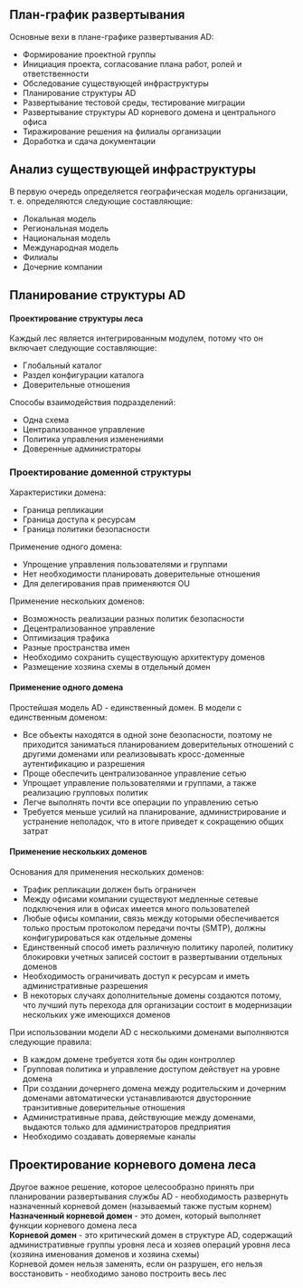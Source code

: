 ## План-график развертывания
Основные вехи в плане-графике развертывания AD:
- Формирование проектной группы
- Инициация проекта, согласование плана работ, ролей и ответственности
- Обследование существующей инфраструктуры
- Планирование структуры AD
- Развертывание тестовой среды, тестирование миграции
- Развертывание структуры AD корневого домена и центрального офиса
- Тиражирование решения на филиалы организации
- Доработка и сдача документации
## Анализ существующей инфраструктуры
В первую очередь определяется географическая модель организации, т. е. определяются следующие составляющие:
- Локальная модель
- Региональная модель
- Национальная модель
- Международная модель
- Филиалы
- Дочерние компании
## Планирование структуры AD
#### Проектирование структуры леса
Каждый лес является интегрированным модулем, потому что он включает следующие составляющие:
- Глобальный каталог
- Раздел конфигурации каталога
- Доверительные отношения
  
Способы взаимодействия подразделений:
- Одна схема
- Централизованное управление
- Политика управления изменениями
- Доверенные администраторы
### Проектирование доменной структуры
Характеристики домена:
- Граница репликации
- Граница доступа к ресурсам
- Граница политики безопасности
  
Применение одного домена:
- Упрощение управления пользователями и группами
- Нет необходимости планировать доверительные отношения
- Для делегирования прав применяются OU
  
Применение нескольких доменов:
- Возможность реализации разных политик безопасности
- Децентрализованное управление
- Оптимизация трафика
- Разные пространства имен
- Необходимо сохранить существующую архитектуру доменов
- Размещение хозяина схемы в отдельный домен
#### Применение одного домена
Простейшая модель AD - единственный домен. В модели с единственным доменом:
- Все объекты находятся в одной зоне безопасности, поэтому не приходится заниматься планированием доверительных отношений с другими доменами или реализовывать кросс-доменные аутентификацию и разрешения
- Проще обеспечить централизованное управление сетью
- Упрощает управление пользователями и группами, а также реализацию групповых политик
- Легче выполнять почти все операции по управлению сетью
- Требуется меньше усилий на планирование, администрирование и устранение неполадок, что в итоге приведет к сокращению общих затрат
#### Применение нескольких доменов
Основания для применения нескольких доменов:
- Трафик репликации должен быть ограничен
- Между офисами компании существуют медленные сетевые подключения или в офисах имеется много пользователей
- Любые офисы компании, связь между которыми обеспечивается только простым протоколом передачи почты (SMTP), должны конфигурироваться как отдельные домены
- Единственный способ иметь различную политику паролей, политику блокировки учетных записей состоит в развертывании отдельных доменов
- Необходимость ограничивать доступ к ресурсам и иметь административные разрешения
- В некоторых случаях дополнительные домены создаются потому, что лучший путь перехода для организации состоит в модернизации нескольких уже имеющихся доменов
  
При использовании модели AD с несколькими доменами выполняются следующие правила:
- В каждом домене требуется хотя бы один контроллер
- Групповая политика и управление доступом действует на уровне домена
- При создании дочернего домена между родительским и дочерним доменами автоматически устанавливаются двусторонние транзитивные доверительные отношения
- Административные права, действующие между доменами, выдаются только для администраторов предприятия
- Необходимо создавать доверяемые каналы
## Проектирование корневого домена леса
Другое важное решение, которое целесообразно принять при планировании развертывания службы AD - необходимость развернуть назначенный корневой домен (называемый также пустым корнем)  
**Назначенный корневой домен** - это домен, который выполняет функции корневого домена леса  
**Корневой домен** - это критический домен в структуре AD, содержащий административные группы уровня леса и хозяев операций уровня леса (хозяина именования доменов и хозяина схемы)  
Корневой домен нельзя заменять, если он разрушен, его нельзя восстановить - необходимо заново построить весь лес  
